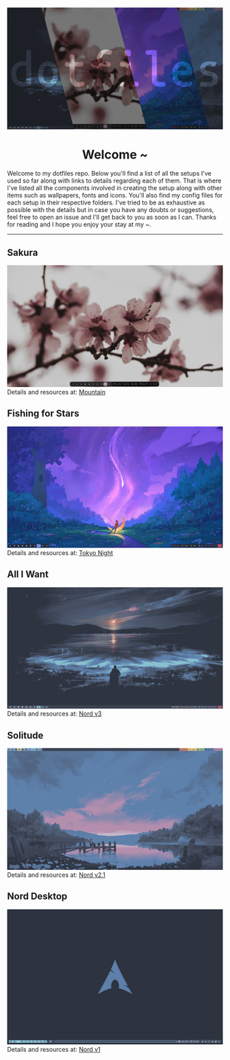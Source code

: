 ![Banner Image](/images/banner.png)

<p align="center">
	<h1 align="center">Welcome ~</h1>
</p>

Welcome to my dotfiles repo. Below you'll find a list of all the setups I've used so far along with links to details regarding each of them. That is where I've listed all the components involved in creating the setup along with other items such as wallpapers, fonts and icons. You'll also find my config files for each setup in their respective folders. I've tried to be as exhaustive as possible with the details but in case you have any doubts or suggestions, feel free to open an issue and I'll get back to you as soon as I can. Thanks for reading and I hope you enjoy your stay at my ~.

---
## Sakura
![Screenshot of clean system](/mountain/images/clean.png)
Details and resources at: [Mountain](https://github.com/lokesh-krishna/dotfiles/tree/main/mountain)

## Fishing for Stars
![Screenshot of clean system](/tokyo-night/images/clean.png)
Details and resources at: [Tokyo Night](https://github.com/lokesh-krishna/dotfiles/tree/main/tokyo-night)

## All I Want
![Screenshot of clean system](/nord-v3/images/clean.png)
Details and resources at: [Nord v3](https://github.com/lokesh-krishna/dotfiles/tree/main/nord-v3)

## Solitude
![Screenshot of clean system](/nord-v2/images/clean.png)
Details and resources at: [Nord v2.1](https://github.com/lokesh-krishna/dotfiles/tree/main/nord-v2)

## Nord Desktop
![Screenshot of clean system](/nord-v1/images/clean.png)
Details and resources at: [Nord v1](https://github.com/lokesh-krishna/dotfiles/tree/main/nord-v1)
